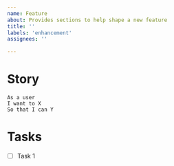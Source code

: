 ```yaml
---
name: Feature
about: Provides sections to help shape a new feature
title: ''
labels: 'enhancement'
assignees: ''

---
```


# Story

```
As a user
I want to X
So that I can Y
```

# Tasks
- [ ] Task 1
